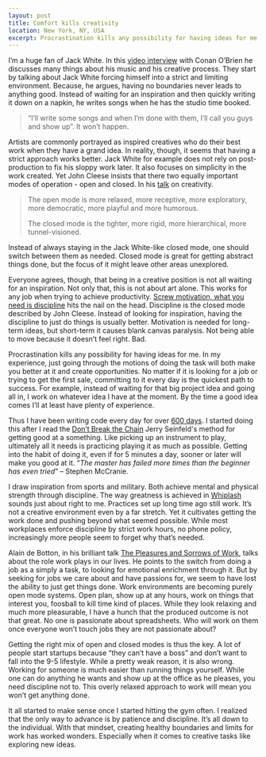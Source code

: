 ```yaml
---
layout: post
title: Comfort kills creativity
location: New York, NY, USA
excerpt: Procrastination kills any possibility for having ideas for me. In my experience, just going through the motions of doing the task will both make you better at it and create opportunities. No matter if it is looking for a job or trying to get the first sale, committing to it every day is the quickest path to success. For example, instead of waiting for that big project idea and going all in, I work on whatever idea I have at the moment. By the time a good idea comes I’ll at least have plenty of experience.
---
```


I’m a huge fan of Jack White. In this [video interview](https://www.youtube.com/watch?v=AJgY9FtDLbs) with Conan O’Brien he discusses many things about his music and his creative process. They start by talking about Jack White forcing himself into a strict and limiting environment. Because, he argues, having no boundaries never leads to anything good. Instead of waiting for an inspiration and then quickly writing it down on a napkin, he writes songs when he has the studio time booked.

> “I’ll write some songs and when I’m done with them, I’ll call you guys and show up”. It won’t happen. 

Artists are commonly portrayed as inspired creatives who do their best work when they have a grand idea. In reality, though, it seems that having a strict approach works better. Jack White for example does not rely on post-production to fix his sloppy work later. It also focuses on simplicity in the work created. Yet John Cleese insists that there two equally important modes of operation - open and closed. In his [talk](http://vimeo.com/89936101) on creativity.

> The open mode is more relaxed, more receptive, more exploratory, more democratic, more playful and more humorous.
>
> The closed mode is the tighter, more rigid, more hierarchical, more tunnel-visioned.

Instead of always staying in the Jack White-like closed mode, one should switch between them as needed. Closed mode is great for getting abstract things done, but the focus of it might leave other areas unexplored.

Everyone agrees, though, that being in a creative position is not all waiting for an inspiration. Not only that, this is not about art alone. This works for any job when trying to achieve productivity. [Screw motivation, what you need is discipline](http://www.wisdomination.com/screw-motivation-what-you-need-is-discipline/) hits the nail on the head. Discipline is the closed mode described by John Cleese. Instead of looking for inspiration, having the discipline to just do things is usually better. Motivation is needed for long-term ideas, but short-term it causes blank canvas paralysis. Not being able to move because it doesn’t feel right. Bad.

Procrastination kills any possibility for having ideas for me. In my experience, just going through the motions of doing the task will both make you better at it and create opportunities. No matter if it is looking for a job or trying to get the first sale, committing to it every day is the quickest path to success. For example, instead of waiting for that big project idea and going all in, I work on whatever idea I have at the moment. By the time a good idea comes I’ll at least have plenty of experience.

Thus I have been writing code every day for over [600 days](https://twitter.com/juokaz/status/556206229023129600). I started doing this after I read the [Don’t Break the Chain](http://www.writersstore.com/dont-break-the-chain-jerry-seinfeld/) Jerry Seinfeld's method for getting good at a something. Like picking up an instrument to play, ultimately all it needs is practicing playing it as much as possible. Getting into the habit of doing it, even if for 5 minutes a day, sooner or later will make you good at it. “*The master has failed more times than the beginner has even tried*” – Stephen McCranie.

I draw inspiration from sports and military. Both achieve mental and physical strength through discipline. The way greatness is achieved in [Whiplash](http://www.imdb.com/title/tt2582802/) sounds just about right to me. Practices set up long time ago still work. It’s not a creative environment even by a far stretch. Yet it cultivates getting the work done and pushing beyond what seemed possible. While most workplaces enforce discipline by strict work hours, no phone policy, increasingly more people seem to forget why that’s needed.

Alain de Botton, in his brilliant talk [The Pleasures and Sorrows of Work](https://www.youtube.com/watch?v=yNKOpjgS5ao), talks about the role work plays in our lives. He points to the switch from doing a job as a simply a task, to looking for emotional enrichment through it. But by seeking for jobs we care about and have passions for, we seem to have lost the ability to just get things done. Work environments are becoming purely open mode systems. Open plan, show up at any hours, work on things that interest you, foosball to kill time kind of places. While they look relaxing and much more pleasurable, I have a hunch that the produced outcome is not that great. No one is passionate about spreadsheets. Who will work on them once everyone won’t touch jobs they are not passionate about?

Getting the right mix of open and closed modes is thus the key. A lot of people start startups because “they can’t have a boss” and don’t want to fall into the 9-5 lifestyle. While a pretty weak reason, it is also wrong. Working for someone is much easier than running things yourself. While one can do anything he wants and show up at the office as he pleases, you need discipline not to. This overly relaxed approach to work will mean you won’t get anything done.

It all started to make sense once I started hitting the gym often. I realized that the only way to advance is by patience and discipline. It’s all down to the individual. With that mindset, creating healthy boundaries and limits for work has worked wonders. Especially when it comes to creative tasks like exploring new ideas.
